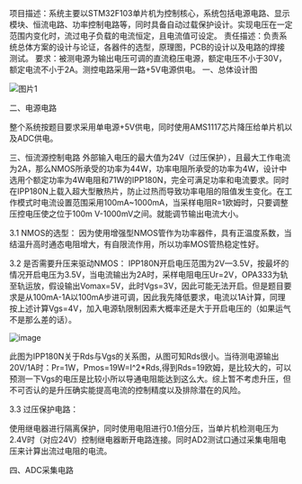 项目描述：系统主要以STM32F103单片机为控制核心，系统包括电源电路、显示模块、恒流电路、功率控制电路等，同时具备自动过载保护设计。实现电压在一定范围内变化时，流过电子负载的电流恒定，且电流值可设定。
责任描述：负责系统总体方案的设计与论证，各器件的选型，原理图，PCB的设计以及电路的焊接测试。
要求：被测电源为输出电压可调的直流稳压电源，额定电压不小于30V，额定电流不小于2A。测控电路采用一路+5V电源供电。
一、总体设计图

![图片1](https://github.com/kirito-wsj/Linux.study/assets/108894598/b594e5b4-0f7b-4baa-a852-df09e16a07c7)

二、电源电路

整个系统按题目要求采用单电源+5V供电，同时使用AMS1117芯片降压给单片机以及ADC供电。

三、恒流源控制电路
	外部输入电压的最大值为24V（过压保护），且最大工作电流为2A，那么NMOS所承受的功率为44W，功率电阻所承受的功率为4W，设计中选用个额定功率为4W电阻和71W的IPP180N，完全可满足功率和电流要求。同时在IPP180N上载入超大型散热片，防止过热而导致功率电阻的阻值发生变化。在工作模式时电流设置范围采用100mA~1000mA，当采样电阻R=1欧姆时，只要调整压控电压使之位于100m V-1000mV之间。就能调节输出电流大小。
 
 3.1 NMOS的选型：
因为使用增强型NMOS管作为功率器件，具有正温度系数，当结温升高时通态电阻增大，有自限流作用，所以功率MOS管热稳定性好。

3.2 是否需要升压来驱动NMOS：
IPP180N开启电压范围为2V—3.5V，按最坏的情况开启电压为3.5V，当电流输出为2A时，采样电阻电压Ur=2V，OPA333为轨至轨运放，假设输出Vomax=5V，此时Vgs=3V，因此可能无法开启。但是题目要求是从100mA-1A以100mA步进可调，因此我先降低要求，电流以1A计算，同理按上述计算Vgs=4V，加入电源轨限制因素大概率还是大于开启电压的（如果运气不是那么差的话）。

![image](https://github.com/kirito-wsj/Linux.study/assets/108894598/4b162586-943b-4cac-8709-da6f6a9f62b2)

此图为IPP180N关于Rds与Vgs的关系图，从图可知Rds很小。当待测电源输出20V/1A时：Pr=1W，Pmos=19W=I^2*Rds,得到Rds=19欧姆，是比较大的，可以预测一下Vgs的电压是比较小所以导通电阻能达到这么大。综上暂不考虑升压，但不可否认的是升压确实能提高电流的控制精度以及排除潜在的风险。

3.3 过压保护电路：

使用继电器进行隔离保护，同时使用电阻进行0.1倍分压，当单片机检测电压为2.4V时（对应24V）控制继电器断开电路连接。同时AD2测试口通过采集电阻电压来计算出流过电阻的电流。

四、ADC采集电路
